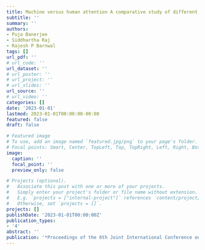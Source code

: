 ```yaml
---
title: Machine versus human attention A comparative study of different transfer learning models
subtitle: ''
summary: ''
authors:
- Puja Banerjee
- Siddhartha Raj
- Rajesh P Barnwal
tags: []
url_pdf: ''
# url_code: ''
url_dataset: ''
# url_poster: ''
# url_project: ''
# url_slides: ''
url_source: ''
# url_video: ''
categories: []
date: '2023-01-01'
lastmod: 2023-01-01T00:00:00-00:00
featured: false
draft: false

# Featured image
# To use, add an image named `featured.jpg/png` to your page's folder.
# Focal points: Smart, Center, TopLeft, Top, TopRight, Left, Right, BottomLeft, Bottom, BottomRight.
image:
  caption: ''
  focal_point: ''
  preview_only: false

# Projects (optional).
#   Associate this post with one or more of your projects.
#   Simply enter your project's folder or file name without extension.
#   E.g. `projects = ["internal-project"]` references `content/project/deep-learning/index.md`.
#   Otherwise, set `projects = []`.
projects: []
publishDate: '2023-01-01T00:00:00Z'
publication_types:
- '4'
abstract: ''
publication: '*Proceedings of the 6th Joint International Conference on Data Science \& Management of Data (10th ACM IKDD CODS and 28th COMAD)*'
---
```


